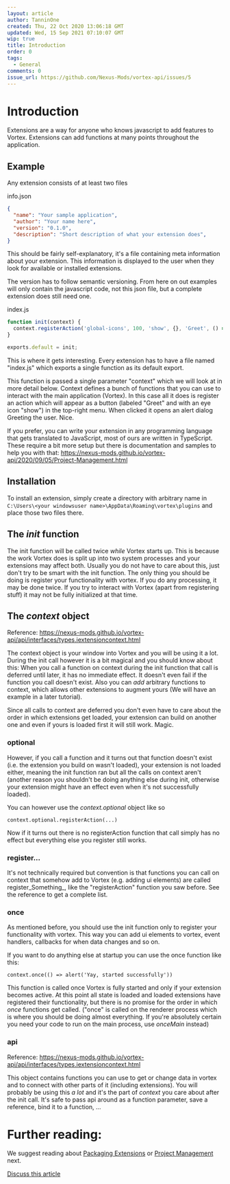 ```yaml
---
layout: article
author: TanninOne
created: Thu, 22 Oct 2020 13:06:18 GMT
updated: Wed, 15 Sep 2021 07:10:07 GMT
wip: true
title: Introduction
order: 0
tags:
  - General
comments: 0
issue_url: https://github.com/Nexus-Mods/vortex-api/issues/5
---
```

# Introduction

Extensions are a way for anyone who knows javascript to add features to Vortex. Extensions can add functions at many points throughout the application.

## Example

Any extension consists of at least two files

info.json
``` JSON
{
  "name": "Your sample application",
  "author": "Your name here",
  "version": "0.1.0",
  "description": "Short description of what your extension does",
}
```

This should be fairly self-explanatory, it's a file containing meta information about your extension.
This information is displayed to the user when they look for available or installed extensions.

The version has to follow semantic versioning.
From here on out examples will only contain the javascript code, not this json file, but a complete extension does still need one.

index.js

```JavaScript
function init(context) {
  context.registerAction('global-icons', 100, 'show', {}, 'Greet', () => { alert('Hello World!'); });
}

exports.default = init;
```

This is where it gets interesting. Every extension has to have a file named "index.js" which exports a single function as its default export.

This function is passed a single parameter "context" which we will look at in more detail below.
Context defines a bunch of functions that you can use to interact with the main application (Vortex).
In this case all it does is register an action which will appear as a button (labeled "Greet" and with an eye icon "show") in the top-right menu. When clicked it opens an alert dialog Greeting the user. Nice.

If you prefer, you can write your extension in any programming language that gets translated to JavaScript, most of ours are written in TypeScript.
These require a bit more setup but there is documentation and samples to help you with that: https://nexus-mods.github.io/vortex-api/2020/09/05/Project-Management.html

## Installation

To install an extension, simply create a directory with arbitrary name in `C:\Users\<your windowsuser name>\AppData\Roaming\vortex\plugins` and place those two files there.

## The _init_ function

The init function will be called twice _while_ Vortex starts up. This is because the work Vortex does is split up into two system processes and your extensions may affect both.
Usually you do not have to care about this, just don't try to be smart with the init function. The only thing you should be doing is register your functionality with vortex. If you do any processing, it may be done twice. If you try to interact with Vortex (apart from registering stuff) it may not be fully initialized at that time.

## The _context_ object

Reference: https://nexus-mods.github.io/vortex-api/api/interfaces/types.iextensioncontext.html

The context object is your window into Vortex and you will be using it a lot.
During the init call however it is a bit magical and you should know about this:
When you call a function on context during the init function that call is deferred until later, it has no immediate effect. It doesn't even fail if the function you call doesn't exist.
Also you can _add_ arbitrary functions to context, which allows other extensions to augment yours (We will have an example in a later tutorial).

Since all calls to context are deferred you don't even have to care about the order in which extensions get loaded, your extension can build on another one and even if yours is loaded first it will still work. Magic.

### optional

However, if you call a function and it turns out that function doesn't exist (i.e. the extension you build on wasn't loaded), your extension is not loaded either, meaning the init function ran but all the calls on context aren't (another reason you shouldn't be doing anything else during init, otherwise your extension might have an effect even when it's not successfully loaded).

You can however use the _context.optional_ object like so
```
context.optional.registerAction(...)
```
Now if it turns out there is no registerAction function that call simply has no effect but everything else you register still works.

### register...

It's not technically required but convention is that functions you can call on context that somehow add to Vortex (e.g. adding ui elements) are called register_Something_, like the "registerAction" function you saw before.
See the reference to get a complete list.

### once

As mentioned before, you should use the init function only to register your functionality with vortex. This way you can add ui elements to vortex, event handlers, callbacks for when data changes and so on.

If you want to do anything else at startup you can use the once function like this:
```
context.once(() => alert('Yay, started successfully'))
```

This function is called once Vortex is fully started and only if your extension becomes active. At this point all state is loaded and loaded extensions have registered their functionality, but there is no promise for the order in which _once_ functions get called.
("once" is called on the renderer process which is where you should be doing almost everything. If you're absolutely certain you need your code to run on the main process, use _onceMain_ instead)

### api

Reference: https://nexus-mods.github.io/vortex-api/api/interfaces/types.iextensioncontext.html

This object contains functions you can use to get or change data in vortex and to connect with other parts of it (including extensions). You will probably be using this _a lot_ and it's the part of _context_ you care about after the init call. It's safe to pass api around as a function parameter, save a reference, bind it to a function, ...

# Further reading:

We suggest reading about [Packaging Extensions](https://nexus-mods.github.io/vortex-api/2020/09/01/Packaging-extensions.html) or [Project Management](https://nexus-mods.github.io/vortex-api/2020/09/05/Project-Management.html) next.

[Discuss this article](https://github.com/Nexus-Mods/vortex-api/issues/5)